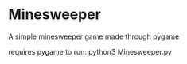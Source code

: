 # Minesweeper
A simple minesweeper game made through pygame

requires pygame
to run: python3 Minesweeper.py
